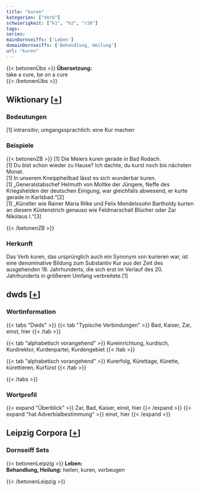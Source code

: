 ```yaml
---
title: "kuren"
kategorien: ["Verb"]
schwierigkeit: ["k1", "h2", "r20"]
tags:
series:
mainDornseiffs: ['Leben']
domainDornseiffs: ['Behandlung, Heilung']
url: "kuren"
---
```


{{< betonenÜbs >}}
**Übersetzung:**  
take a cure, be on a cure  
{{< /betonenÜbs >}}

## Wiktionary [[+](https://de.wiktionary.org/wiki/kuren)]

### Bedeutungen
[1] intransitiv; umgangssprachlich: eine Kur machen  

### Beispiele
{{< betonenZB >}}
[1] Die Meiers kuren gerade in Bad Rodach.  
[1] Du bist schon wieder zu Hause? Ich dachte, du kurst noch bis nächsten Monat.  
[1] In unserem Kneippheilbad lässt es sich wunderbar kuren.  
[1] „Generalstabschef Helmuth von Moltke der Jüngere, Neffe des Kriegshelden der deutschen Einigung, war gleichfalls abwesend, er kurte gerade in Karlsbad.“[2]  
[1] „Künstler wie Rainer Maria Rilke und Felix Mendelssohn Bartholdy kurten an diesem Küstenstrich genauso wie Feldmarschall Blücher oder Zar Nikolaus I.“[3]  

{{< /betonenZB >}}
### Herkunft
Das Verb kuren, das ursprünglich auch ein Synonym von kurieren war, ist eine denominative Bildung zum Substantiv Kur aus der Zeit des ausgehenden 18. Jahrhunderts, die sich erst im Verlauf des 20. Jahrhunderts in größerem Umfang verbreitete.[1]  



## dwds [[+](https://www.dwds.de/wb/kuren)]

### Wortinformation
{{< tabs "Dwds" >}}
{{< tab "Typische Verbindungen" >}}
Bad, Kaiser, Zar, einst, hier
{{< /tab >}}

{{< tab "alphabetisch vorangehend" >}}
Kureinrichtung, kurdisch, Kurdirektor, Kurdenpartei, Kurdengebiet
{{< /tab >}}

{{< tab "alphabetisch vorangehend" >}}
Kurerfolg, Kürettage, Kürette, kürettieren, Kurfürst
{{< /tab >}}

{{< /tabs >}}

### Wortprofil
{{< expand "Überblick" >}} Zar, Bad, Kaiser, einst, hier {{< /expand >}}
{{< expand "hat Adverbialbestimmung" >}} einst, hier {{< /expand >}}

## Leipzig Corpora [[+](https://corpora.uni-leipzig.de/en/res?word=kuren&corpusId=deu_newscrawl-public_2018)]

### Dornseiff Sets
{{< betonenLeipzig >}}
**Leben:**  
**Behandlung, Heilung:** heilen, kuren, vorbeugen  

{{< /betonenLeipzig >}}
